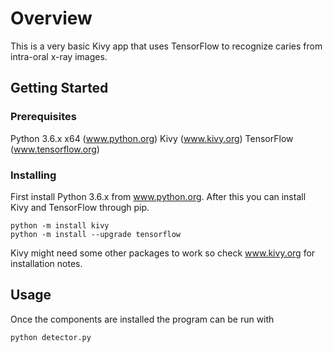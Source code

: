 # Overview

This is a very basic Kivy app that uses TensorFlow to recognize caries from intra-oral x-ray images.

## Getting Started

### Prerequisites

Python 3.6.x x64 (www.python.org)
Kivy (www.kivy.org)
TensorFlow (www.tensorflow.org)

### Installing

First install Python 3.6.x from www.python.org.
After this you can install Kivy and TensorFlow through pip.

```
python -m install kivy
python -m install --upgrade tensorflow
```
Kivy might need some other packages to work so check www.kivy.org for installation notes.

## Usage

Once the components are installed the program can be run with

```
python detector.py
```

